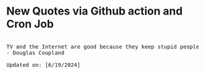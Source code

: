 # New Quotes via Github action and Cron Job

<pre>
<!-- #quote -->
TV and the Internet are good because they keep stupid people from spending too much time out in public.
- Douglas Coupland

Updated on: [6/19/2024]
<!-- #quoteEnd -->
</pre>
